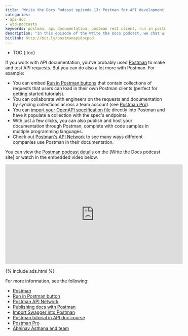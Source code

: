 ```yaml
---
title: "Write the Docs Podcast episode 13: Postman for API development and docs — Interview with Postman Founder"
categories:
- api-doc
- wtd-podcasts
keywords: postman, api documentation, postman rest client, run in postman button
description: "In this episode of the Write the Docs podcast, we chat with Abhinav Asthana (founder and CEO of Postman) to discuss how Postman, a REST client, can be used to create, collaborate, and publish API documentation."
bitlink: http://bit.ly/postmanapidocpod
---
```


* TOC
{:toc}

If you work with API documentation, you've probably used [Postman](hhttps://www.getpostman.com/) to make and test API requests. But you can do also a lot more with Postman. For example:

* You can embed [Run in Postman buttons](https://www.getpostman.com/docs/postman_for_publishers/run_button/creating_run_button) that contain collections of requests that users can load in their own Postman clients (perfect for getting started tutorials).
* You can collaborate with engineers on the requests and documentation by syncing collections across a team account (see [Postman Pro](https://www.getpostman.com/docs/pro/what_is_pro)).
* You can [import your OpenAPI specification file](https://www.getpostman.com/docs/postman/collections/data_formats)  directly into Postman and have it populate a collection with the spec's endpoints.
* With just a few clicks, you can also publish and host your documentation through Postman, complete with code samples in multiple programming languages.
* Check out [Postman's API Network](https://www.getpostman.com/api-network/) to see many ways different companies use Postman in their documentation.

You can view the [Postman podcast details](http://podcast.writethedocs.org/2018/01/22/postman-for-api-docs-write-the-docs/) on the [Write the Docs podcast site] or watch in the embedded video below.

<iframe width="560" height="315" src="https://www.youtube.com/embed/WN4HWuj1Gws" frameborder="0" allow="autoplay; encrypted-media" allowfullscreen></iframe>

{% include ads.html %}

For more information, see the following:

* [Postman](hhttps://www.getpostman.com/)
* [Run in Postman button](https://www.getpostman.com/docs/postman_for_publishers/run_button/creating_run_button)
* [Postman API Network](https://www.getpostman.com/api-network/)
* [Publishing docs with Postman](https://www.getpostman.com/docs/postman/api_documentation/publishing_public_docs)
* [Import Swagger into Postman](https://www.getpostman.com/docs/postman/collections/data_formats)
* [Postman tutorial in API doc course](https://idratherbewriting.com/learnapidoc/docapis_postman.html)
* [Postman Pro](https://www.getpostman.com/docs/pro/what_is_pro)
* [Abhinav Asthana and team](https://www.getpostman.com/team)
